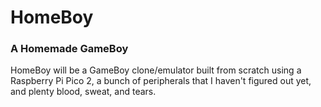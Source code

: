 # HomeBoy
### A Homemade GameBoy

HomeBoy will be a GameBoy clone/emulator built from scratch using a Raspberry
Pi Pico 2, a bunch of peripherals that I haven't figured out yet, and plenty
blood, sweat, and tears.
